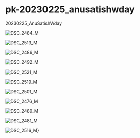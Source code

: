 # pk-20230225_anusatishwday
20230225_AnuSatishWday

![DSC_2484_M](public/img/DSC_2484_M.jpg)

![DSC_2513_M](public/img/DSC_2513_M.jpg)

![DSC_2486_M](public/img/DSC_2486_M.jpg)

![DSC_2492_M](public/img/DSC_2492_M.jpg)

![DSC_2521_M](public/img/DSC_2521_M.jpg)

![DSC_2519_M](public/img/DSC_2519_M.jpg)

![DSC_2501_M](public/img/DSC_2501_M.jpg)

![DSC_2476_M](public/img/DSC_2476_M.jpg)

![DSC_2489_M](public/img/DSC_2489_M.jpg)

![DSC_2481_M](public/img/DSC_2481_M.jpg)

![DSC_2516_M](public/img/DSC_2516_M.jpg)}